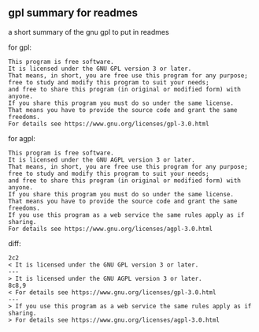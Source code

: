 gpl summary for readmes
-----------------------

a short summary of the gnu gpl to put in readmes

for gpl:

    This program is free software.
    It is licensed under the GNU GPL version 3 or later.
    That means, in short, you are free use this program for any purpose;
    free to study and modify this program to suit your needs;
    and free to share this program (in original or modified form) with anyone.
    If you share this program you must do so under the same license.
    That means you have to provide the source code and grant the same freedoms.
    For details see https://www.gnu.org/licenses/gpl-3.0.html


for agpl:

    This program is free software.
    It is licensed under the GNU AGPL version 3 or later.
    That means, in short, you are free use this program for any purpose;
    free to study and modify this program to suit your needs;
    and free to share this program (in original or modified form) with anyone.
    If you share this program you must do so under the same license.
    That means you have to provide the source code and grant the same freedoms.
    If you use this program as a web service the same rules apply as if sharing.
    For details see https://www.gnu.org/licenses/agpl-3.0.html


diff:

    2c2
    < It is licensed under the GNU GPL version 3 or later.
    ---
    > It is licensed under the GNU AGPL version 3 or later.
    8c8,9
    < For details see https://www.gnu.org/licenses/gpl-3.0.html
    ---
    > If you use this program as a web service the same rules apply as if sharing.
    > For details see https://www.gnu.org/licenses/agpl-3.0.html


